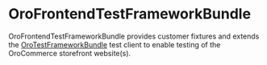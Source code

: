 # OroFrontendTestFrameworkBundle

OroFrontendTestFrameworkBundle provides customer fixtures and extends the [OroTestFrameworkBundle](https://github.com/oroinc/platform/tree/4.1/src/Oro/Bundle/TestFrameworkBundle) test client to enable testing of the OroCommerce storefront website(s).
